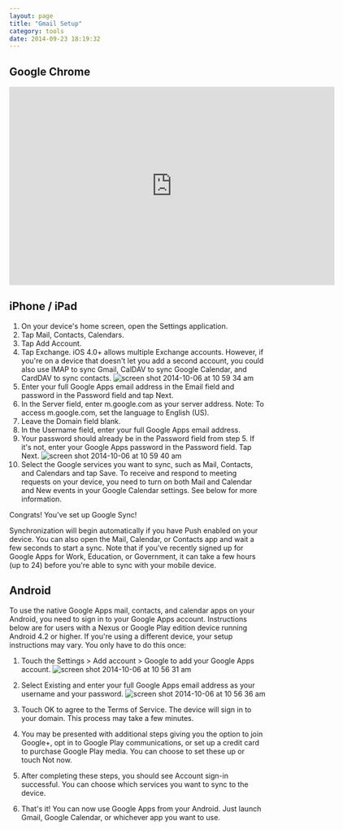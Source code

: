 ```yaml
---
layout: page
title: "Gmail Setup"
category: tools
date: 2014-09-23 18:19:32
---
```


## Google Chrome

<iframe id="ytplayer" type="text/html" width="640" height="390" src="https://www.youtube.com/watch?v=4eWCHch-JGU" frameborder="0"></iframe>

## iPhone / iPad

1. On your device's home screen, open the Settings application.
2. Tap Mail, Contacts, Calendars.
3. Tap Add Account. 
4. Tap Exchange. iOS 4.0+ allows multiple Exchange accounts. However, if you're on a device that doesn't let you add a second account, you could also use IMAP to sync Gmail, CalDAV to sync Google Calendar, and CardDAV to sync contacts. 
![screen shot 2014-10-06 at 10 59 34 am](https://cloud.githubusercontent.com/assets/81055/4527739/8f310f16-4d69-11e4-818e-9c51735b8020.png)
5. Enter your full Google Apps email address in the Email field and password in the Password field and tap Next.
6. In the Server field, enter m.google.com as your server address. Note: To access m.google.com, set the language to English (US).
7. Leave the Domain field blank.
8. In the Username field, enter your full Google Apps email address.
9. Your password should already be in the Password field from step 5. If it's not, enter your Google Apps password in the Password field. Tap Next. ![screen shot 2014-10-06 at 10 59 40 am](https://cloud.githubusercontent.com/assets/81055/4527754/a9690e92-4d69-11e4-8114-dc1eca084ab5.png)
10. Select the Google services you want to sync, such as Mail, Contacts, and Calendars and tap Save. To receive and respond to meeting requests on your device, you need to turn on both Mail and Calendar and New events in your Google Calendar settings. See below for more information.

Congrats! You've set up Google Sync!

Synchronization will begin automatically if you have Push enabled on your device. You can also open the Mail, Calendar, or Contacts app and wait a few seconds to start a sync. Note that if you've recently signed up for Google Apps for Work, Education, or Government, it can take a few hours (up to 24) before you're able to sync with your mobile device.

## Android

To use the native Google Apps mail, contacts, and calendar apps on your Android, you need to sign in to your Google Apps account. Instructions below are for users with a Nexus or Google Play edition device running Android 4.2 or higher. If you're using a different device, your setup instructions may vary. You only have to do this once:

1. Touch the Settings > Add account > Google to add your Google Apps account. ![screen shot 2014-10-06 at 10 56 31 am](https://cloud.githubusercontent.com/assets/81055/4527680/0f08603c-4d69-11e4-8248-b42928a837f7.png)

2. Select Existing and enter your full Google Apps email address as your username and your password. ![screen shot 2014-10-06 at 10 56 36 am](https://cloud.githubusercontent.com/assets/81055/4527692/2563d532-4d69-11e4-8df5-30b197a161bd.png)

3. Touch OK to agree to the Terms of Service. The device will sign in to your domain. This process may take a few minutes.

4. You may be presented with additional steps giving you the option to join Google+, opt in to Google Play communications, or set up a credit card to purchase Google Play media. You can choose to set these up or touch Not now.

5. After completing these steps, you should see Account sign-in successful. You can choose which services you want to sync to the device.

6. That's it! You can now use Google Apps from your Android. Just launch Gmail, Google Calendar, or whichever app you want to use.
